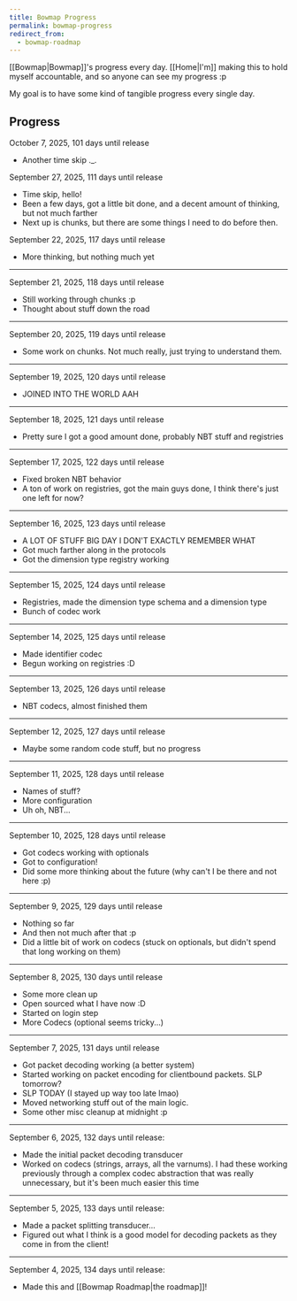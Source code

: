 ```yaml
---
title: Bowmap Progress
permalink: bowmap-progress
redirect_from:
  - bowmap-roadmap
---
```

[[Bowmap|Bowmap]]'s progress every day. [[Home|I'm]] making this to hold myself accountable, and so anyone can see my progress :p

My goal is to have some kind of tangible progress every single day.

## Progress

October 7, 2025, 101 days until release

- Another time skip ._.

September 27, 2025, 111 days until release

- Time skip, hello!
- Been a few days, got a little bit done, and a decent amount of thinking, but not much farther
- Next up is chunks, but there are some things I need to do before then.

September 22, 2025, 117 days until release

- More thinking, but nothing much yet

---

September 21, 2025, 118 days until release

- Still working through chunks :p
- Thought about stuff down the road

---

September 20, 2025, 119 days until release

- Some work on chunks. Not much really, just trying to understand them.

---

September 19, 2025, 120 days until release

- JOINED INTO THE WORLD AAH

---

September 18, 2025, 121 days until release

- Pretty sure I got a good amount done, probably NBT stuff and registries

---

September 17, 2025, 122 days until release

- Fixed broken NBT behavior
- A ton of work on registries, got the main guys done, I think there's just one left for now?

---

September 16, 2025, 123 days until release

- A LOT OF STUFF BIG DAY I DON'T EXACTLY REMEMBER WHAT
- Got much farther along in the protocols
- Got the dimension type registry working

---

September 15, 2025, 124 days until release

- Registries, made the dimension type schema and a dimension type
- Bunch of codec work

---

September 14, 2025, 125 days until release

- Made identifier codec
- Begun working on registries :D

---

September 13, 2025, 126 days until release

- NBT codecs, almost finished them

---

September 12, 2025, 127 days until release

- Maybe some random code stuff, but no progress

---

September 11, 2025, 128 days until release

- Names of stuff?
- More configuration
- Uh oh, NBT...

---

September 10, 2025, 128 days until release

- Got codecs working with optionals
- Got to configuration!
- Did some more thinking about the future (why can't I be there and not here :p)

---

September 9, 2025, 129 days until release

- Nothing so far
- And then not much after that :p
- Did a little bit of work on codecs (stuck on optionals, but didn't spend that long working on them)

---

September 8, 2025, 130 days until release

- Some more clean up
- Open sourced what I have now :D
- Started on login step
- More Codecs (optional seems tricky...)

---

September 7, 2025, 131 days until release

- Got packet decoding working (a better system)
- Started working on packet encoding for clientbound packets. SLP tomorrow?
- SLP TODAY (I stayed up way too late lmao)
- Moved networking stuff out of the main logic.
- Some other misc cleanup at midnight :p

---

September 6, 2025, 132 days until release:

- Made the initial packet decoding transducer
- Worked on codecs (strings, arrays, all the varnums). I had these working previously through a complex codec abstraction that was really unnecessary, but it's been much easier this time

---

September 5, 2025, 133 days until release:

- Made a packet splitting transducer...
- Figured out what I think is a good model for decoding packets as they come in from the client!

---

September 4, 2025, 134 days until release:

- Made this and [[Bowmap Roadmap|the roadmap]]!
